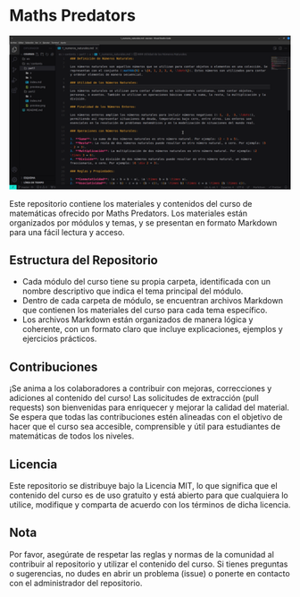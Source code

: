 # Maths Predators

![Vista de explorador de archivos de VSCode](./preview.png)


Este repositorio contiene los materiales y contenidos del curso de matemáticas ofrecido por Maths Predators. Los materiales están organizados por módulos y temas, y se presentan en formato Markdown para una fácil lectura y acceso.

## Estructura del Repositorio

- Cada módulo del curso tiene su propia carpeta, identificada con un nombre descriptivo que indica el tema principal del módulo.
- Dentro de cada carpeta de módulo, se encuentran archivos Markdown que contienen los materiales del curso para cada tema específico.
- Los archivos Markdown están organizados de manera lógica y coherente, con un formato claro que incluye explicaciones, ejemplos y ejercicios prácticos.

## Contribuciones

¡Se anima a los colaboradores a contribuir con mejoras, correcciones y adiciones al contenido del curso! Las solicitudes de extracción (pull requests) son bienvenidas para enriquecer y mejorar la calidad del material. Se espera que todas las contribuciones estén alineadas con el objetivo de hacer que el curso sea accesible, comprensible y útil para estudiantes de matemáticas de todos los niveles.

## Licencia

Este repositorio se distribuye bajo la Licencia MIT, lo que significa que el contenido del curso es de uso gratuito y está abierto para que cualquiera lo utilice, modifique y comparta de acuerdo con los términos de dicha licencia.

## Nota

Por favor, asegúrate de respetar las reglas y normas de la comunidad al contribuir al repositorio y utilizar el contenido del curso. Si tienes preguntas o sugerencias, no dudes en abrir un problema (issue) o ponerte en contacto con el administrador del repositorio.
